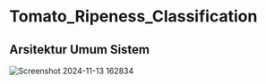 # Tomato_Ripeness_Classification


## Arsitektur Umum Sistem
![Screenshot 2024-11-13 162834](https://github.com/user-attachments/assets/5623e596-5954-4d13-afc4-718008a1ddbb)

